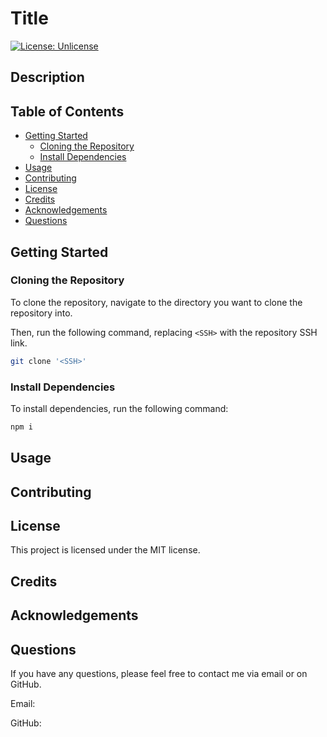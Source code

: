 # Title

[![License: Unlicense](https://img.shields.io/badge/license-Unlicense-blue.svg)](http://unlicense.org/)

## Description

## Table of Contents

- [Getting Started](#getting-started)
  - [Cloning the Repository](#cloning-the-repository)
  - [Install Dependencies](#install-dependencies)
- [Usage](#usage)
- [Contributing](#contributing)
- [License](#license)
- [Credits](#credits)
- [Acknowledgements](#acknowledgements)
- [Questions](#questions)

## Getting Started

### Cloning the Repository

To clone the repository, navigate to the directory you want to clone the repository into.

Then, run the following command, replacing `<SSH>` with the repository SSH link.

```bash
git clone '<SSH>'
```

### Install Dependencies

To install dependencies, run the following command:

```bash
npm i
```

## Usage

## Contributing

## License

This project is licensed under the MIT license.

## Credits

## Acknowledgements

## Questions

If you have any questions, please feel free to contact me via email or on GitHub.

Email:

GitHub:
